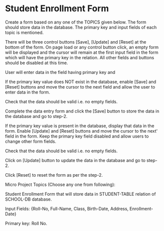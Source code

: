 # Student Enrollment Form

Create a form based on any one of the TOPICS given below. The form should store data in the database. The primary key and input fields of each topic is mentioned.

There will be three control buttons [Save], [Update] and [Reset] at the bottom of the form. On page load or any control button click, an empty form will be displayed and the cursor will remain at the first input field in the form which will have the primary key in the relation. All other fields and buttons should be disabled at this time.

User will enter data in the field having primary key and

If the primary key value does NOT exist in the database, enable [Save] and [Reset] buttons and move the cursor to the next field and allow the user to enter data in the form.

Check that the data should be valid i.e. no empty fields.

Complete the data entry form and click the [Save] button to store the data in the database and go to step-2.

If the primary key value is present in the database, display that data in the form. Enable [Update] and [Reset] buttons and move the cursor to the next' field in the form. Keep the primary key field disabled and allow users to change other form fields.

Check that the data should be valid i.e. no empty fields.

Click on [Update] button to update the data in the database and go to step-2.

Click [Reset] to reset the form as per the step-2.


Micro Project Topics (Choose any one from following):


Student Enrollment Form that will store data in STUDENT-TABLE relation of SCHOOL-DB database.

Input Fields: {Roll-No, Full-Name, Class, Birth-Date, Address, Enrollment-Date}

Primary key: Roll No.
